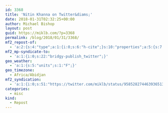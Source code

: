 ```yaml
---
id: 3368
title: 'Nitin Khanna on Twitter&diams;'
date: 2018-01-31T02:32:25+00:00
author: Michael Bishop
layout: post
guid: https://miklb.com/?p=3368
permalink: /blog/2018/01/31/3368/
mf2_repost-of:
  - 'a:2:{s:4:"type";a:1:{i:0;s:6:"h-cite";}s:10:"properties";a:5:{s:7:"summary";a:1:{i:0;s:161:"“Can someone recommend a Linux news indie blogger? Someone who would cover the news about Red Hat acquiring CoreOS and has a decent RSS feed for their blog?”";}s:4:"name";a:1:{i:0;s:23:"Nitin Khanna on Twitter";}s:3:"url";a:1:{i:0;s:57:"https://twitter.com/nitinthewiz/status/958526898555899906";}s:11:"publication";a:1:{i:0;s:7:"Twitter";}s:8:"featured";a:1:{i:0;s:101:"https://pbs.twimg.com/profile_images/378800000141149585/59851add0c1fb78eb755b654af772386_400x400.jpeg";}}}'
mf2_mp-syndicate-to:
  - 'a:1:{i:0;s:22:"bridgy-publish_twitter";}'
geo_weather:
  - 'a:1:{s:5:"units";s:1:"F";}'
geo_timezone:
  - Africa/Abidjan
mf2_syndication:
  - 'a:1:{i:0;s:51:"https://twitter.com/miklb/status/958528274463936513";}'
categories:
  - misc
kind:
  - Repost
---
```

	